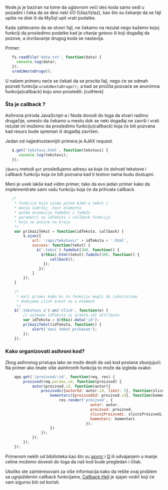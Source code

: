 Node.js je baziran na tome da uglavnom veći deo koda samo sedi u pozadini i čeka da se desi neki I/O (Ulaz/Izlaz), kao što su čekanje da se fajl upiše na disk ili da MySql upit vrati podatke. 

Kada zahtevamo da se otvori fajl, ne čekamo na rezulat nego kažemo kojoj funkciji da prosledimo podatke kad je citanje gotovo ili koji događaj da pozove, a izvršavanje drugog koda se nastavlja. 

Primer:
```javascript
   fs.readFile('data.txt', function(data) {
     console.log(data);
   });
   uradiNestoDrugo();
```

U našem primeru neće se čekati da se procita fajl, nego će se odmah pozvati funkcija ```uradiNestoDrugo();``` a kad se pročita pozvaće se anonimna funkcija(callback) koju smo prosledili.
[cutHere]

### Šta je callback ?

Asihrona priroda JavaScript-a i Noda dovodi do toga da stvari radimo drugačije, umesto da čekamo u mestu dok se neki događaj ne završi i vrati rezulat mi možemo da prosledimo funkciju(callback) koja će biti pozvana kad resurs bude spreman ili događaj završen. 

Jedan od najjednostavnijih primera je AJAX request.

```js
   $.get('tekstovi.html', function(tekstovi) {
	  console.log(tekstovi);
   });
```

```jQuery``` metodi ```get``` prosleđujemo adresu sa koje će dohvati tekstove i callback funkciju koja će biti pozvana kad ti testovi nama budu dostupni.

Meni je uvek lakše kad vidim primer, tako da evo jedan primer kako da implementirate sami vašu funkciju koja će da prihvata callback.


```javascript
   /* 
    * funkcija koja uzima putem AJAX-a tekst i 
    * menja sadržaj .text elementa
    * putem animacije fadeOut i fadeIn
    * parametri su idTeksta i callback funkciju 
    * koja se poziva na kraju
    */
    var prikaziTekst = function(idTeksta, callback) {
        $.ajax({
            url: '/api/tekstovi/' + idTeksta + '.html',
            success: function(tekst) {
              $('.tekst').fadeOut(300, function() {
                $(this).html(tekst).fadeIn(300, function() {
                    callback();
                 });
               });
		    }
        });
    }
    
    /*
     * mali primer kako bi tu funkciju mogli da iskoristimo
     * dodajemo click event na a element
     */
    $('.tekstovi a').on('click', function(e) {
        // uzimamo idTeksta iz a[data-id] attributa
        var idTeksta = $(this).data('id');
        prikaziTekst(idTeksta, function() {
            alert('novi tekst prikazan');
        });
    });
```

### Kako organizovati asihroni kod?

Zbog asihronog pristupa lako se može desiti da vaš kod postane zbunjujući. Na primer ako imate više asinhronih funkcija to može da izgleda ovako:

```javascript
    app.get('/proizvod/:id', function(req, res) {
        proizvod(req.params.id, function(proizvod) {
            autor(proizvod.id, function(autor){
                proizvodi({autorId: autor.id, limit: 5}, function(slicniProizvodi) {
                    komentari({proizvodId: proizvod.id}, function(komentari), function() {
                        res.render('proizvod', { 
                                      autor: autor, 
                                      proizvod: proizvod, 
                                      slicniProizvodi: slicniProizvodi, 
                                      komentari: komentari
                                    });
                    })
                });
            });
        });
    });
```

Primenom nekih od bibilioteka kao što su [async](https://github.com/caolan/async) i [Q](https://github.com/kriskowal/q) ili odvajanjem u manje celine možemo dovesti do toga da naš kod bude pregledan i čitak.

Ukoliko ste zainteresovani za više informacija kako da rešite ovaj problem sa ugnježdenim callback funkcijama, [Callback Hell](http://callbackhell.com/) je sjajan vodič koji će vam sigurno biti od koristi.